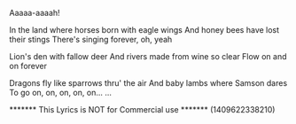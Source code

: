 Aaaaa-aaaah!

In the land where horses born with eagle wings
And honey bees have lost their stings
There's singing forever, oh, yeah

Lion's den with fallow deer
And rivers made from wine so clear
Flow on and on forever

Dragons fly like sparrows thru' the air
And baby lambs where Samson dares
To go on, on, on, on, on...
...

******* This Lyrics is NOT for Commercial use *******
(1409622338210)